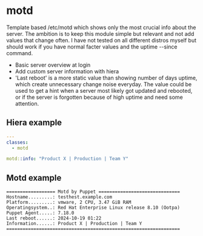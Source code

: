 # motd
Template based /etc/motd which shows only the most crucial info about the server.
The ambition is to keep this module simple but relevant and not add values that change often.
I have not tested on all different distros myself but should work if you have normal facter values and the uptime --since command.

- Basic server overview at login
- Add custom server information with hiera
- 'Last reboot' is a more static value than showing number of days uptime, which create unnecessary change noise everyday.
The value could be used to get a hint when a server most likely got updated and rebooted, or if the server is forgotten because of high uptime and need some attention.

## Hiera example

```yaml
---
classes:
  - motd

motd::info: "Product X | Production | Team Y"
```

## Motd example

```
================== Motd by Puppet ==============================
Hostname.........: testhest.example.com
Platform.........: vmware, 2 CPU, 3.47 GiB RAM
Operatingsystem..: Red Hat Enterprise Linux release 8.10 (Ootpa)
Puppet Agent.....: 7.18.0
Last reboot......: 2024-10-19 01:22
Information......: Product X | Production | Team Y
================================================================
```
